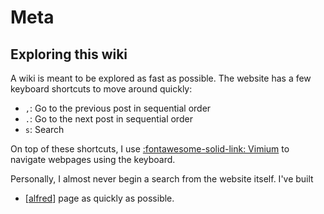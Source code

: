 Meta
===

Exploring this wiki
---

A wiki is meant to be explored as fast as possible. The website has a few
keyboard shortcuts to move around quickly:

- `,`: Go to the previous post in sequential order
- `.`: Go to the next post in sequential order
- `s`: Search

On top of these shortcuts, I use [:fontawesome-solid-link:
Vimium](https://vimium.github.io/) to navigate webpages using the keyboard.

Personally, I almost never begin a search from the website itself. I've built
- [[alfred]]
page as quickly as possible. 

[//begin]: # "Autogenerated link references for markdown compatibility"
[alfred]: tools/mac/alfred/alfred.md "Alfred"
[//end]: # "Autogenerated link references"